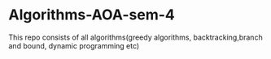 # Algorithms-AOA-sem-4
This repo consists of all algorithms(greedy algorithms, backtracking,branch and bound, dynamic programming etc)

